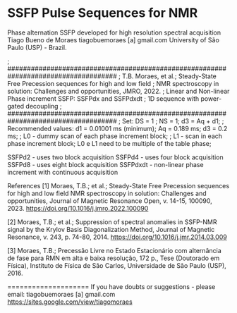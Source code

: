 # SSFP Pulse Sequences for NMR
Phase alternation SSFP developed for high resolution spectral acquisition
Tiago Bueno de Moraes
tiagobuemoraes [a] gmail.com
University of São Paulo (USP) - Brazil.

; ####################################################################################
; T.B. Moraes, et al.; Steady-State Free Precession sequences for high and low field 
; NMR spectroscopy in solution: Challenges and opportunities, JMRO, 2022.
; Linear and Non-linear Phase increment SSFP: SSFPdx and SSFPdxdt
; 1D sequence with power-gated decoupling
; ####################################################################################
; Set:  DS = 1 ; NS = 1;  d3 = Aq + d1; 
; Recommended values: d1 = 0.01001 ms (minimum); Aq = 0.189 ms; d3 = 0.2 ms;
; L0 - dummy scan of each phase increment block; 
; L1 - scan in each phase increment block;  L0 e L1 need to be multiple of the table phase;

SSFPd2 - uses two block acquisition
SSFPd4 - uses four block acquisition
SSFPd8 - uses eight block acquisition
SSFPdxdt - non-linear phase increment with continuous acquisition

References
[1] Moraes, T.B.; et al.; Steady-State Free Precession sequences for high and low field NMR spectroscopy in solution: Challenges and opportunities, Journal of Magnetic Resonance Open, v. 14-15, 100090, 2023.
https://doi.org/10.1016/j.jmro.2022.100090

[2] Moraes, T.B.; et al.; Suppression of spectral anomalies in SSFP-NMR signal by the Krylov Basis Diagonalization Method, 
Journal of Magnetic Resonance, v. 243, p. 74-80, 2014.
https://doi.org/10.1016/j.jmr.2014.03.009

[3] Moraes, T.B.; Precessão Livre no Estado Estacionário com alternância de fase para RMN em alta e baixa resolução, 172 p.,
Tese (Doutorado em Física), Instituto de Física de São Carlos, Universidade de São Paulo (USP), 2016.

====================
If you have doubts or suggestions - please email:  tiagobuemoraes [a] gmail.com
https://sites.google.com/view/tiagomoraes
